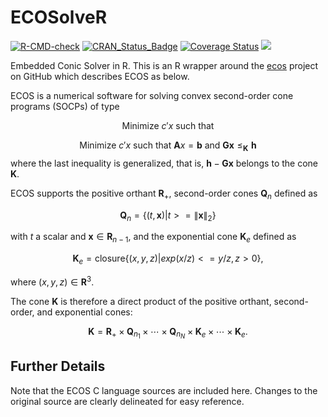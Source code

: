 
<!-- README.md is generated from README.Rmd. Please edit that file -->

# ECOSolveR

  [![R-CMD-check](https://github.com/bnaras/ECOSolveR/actions/workflows/R-CMD-check.yaml/badge.svg)](https://github.com/bnaras/ECOSolveR/actions/workflows/R-CMD-check.yaml)
[![CRAN\_Status\_Badge](https://www.r-pkg.org/badges/version/ECOSolveR)](https://cran.r-project.org/package=ECOSolveR)
[![Coverage
Status](https://img.shields.io/codecov/c/github/bnaras/ECOSolveR/master.svg)](https://app.codecov.io/github/bnaras/ECOSolveR?branch=master)
[![](https://cranlogs.r-pkg.org/badges/ECOSolveR)](https://CRAN.R-project.org/package=ECOSolveR)

Embedded Conic Solver in R. This is an R wrapper around the
[ecos](https://github.com/embotech/ecos) project on GitHub which
describes ECOS as below.

ECOS is a numerical software for solving convex second-order cone
programs (SOCPs) of type

$$
\mbox{Minimize } c'x \mbox{ such that }
$$

$$
\mbox{Minimize } c'x \mbox{ such that } {\mathbf Ax} = {\mathbf b} \mbox{ and } {\mathbf G \mathbf x}\,\, \leq_{\mathbf K}\,\, {\mathbf h}
$$
where the last inequality is generalized, that is, ${\mathbf h}-\mathbf{Gx}$ belongs to
the cone ${\mathbf K}$.

ECOS supports the positive orthant ${\mathbf R}_+$, second-order cones
${\mathbf Q}_n$ defined as

$$
{\mathbf Q}_n = \{ (t,{\mathbf x}) | t >= \lVert{\mathbf x}\rVert_2 \}
$$

with $t$ a scalar and ${\mathbf x} \in {\mathbf R}_{n-1}$, and the exponential
cone ${\mathbf K}_e$ defined as

$$
\mathbf{K}_e = \mbox{closure} \bigl\{ (x,y,z) | exp(x/z) <= y/z, z>0 \bigr\},
$$

where  $(x,y,z) \in {\mathbf R}^3$.

The cone ${\mathbf K}$ is therefore a direct product of the positive orthant, second-order, and exponential cones:

$$
{\mathbf K} = {\mathbf R}_+ \times {\mathbf Q}_{n_1} \times \cdots \times {\mathbf Q}_{n_N} \times {\mathbf K}_e \times \cdots \times {\mathbf K}_e.
$$

## Further Details

Note that the ECOS C language sources are included here. Changes to
the original source are clearly delineated for easy reference.



